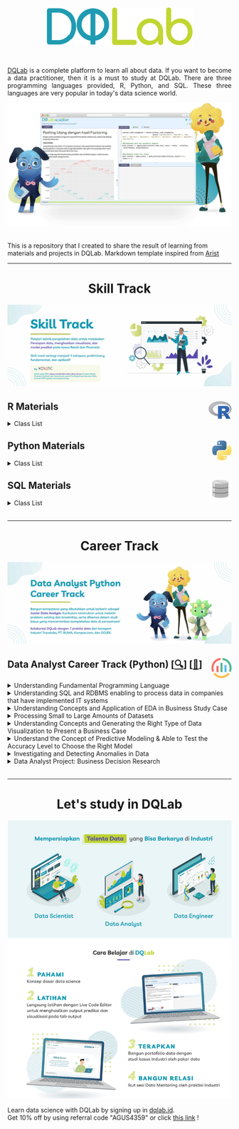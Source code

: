 <br />

<p align="center">
  <a href='https://academy.dqlab.id/main/learn_more'><img src="README/DQ_Lab2.png"></a>
</p>

<br />

<p align="justify">
  <a href="https://academy.dqlab.id/main/module">DQLab</a> is a complete platform to learn all about data. If you want to become a data practitioner, then it is a must to study at DQLab. There are three programming languages provided, R, Python, and SQL. These three languages are very popular in today's data science world.
</p>

![Hal](README/hal.png)

<br />
This is a repository that I created to share the result of learning from materials and projects in DQLab. Markdown template inspired from <a href="https://github.com/myarist/DQLab">Arist</a>

---

<h1 align="center">Skill Track</h1>

![Learn](README/Learn.jpg)

## R Materials<a href='README/6.png'><img src='README/6.png' align="right" height="40" /></a>

<details><summary>Class List</summary>

### Preparation Class

<details><summary>Module List</summary>

+ [[📂](https://github.com/agusputra4/DQLab/tree/main/Learn/R/Prep%20Class/Introduction%20to%20Data%20Science%20with%20R)] [[🔍](https://academy.dqlab.id/main/package/practice/111)] [[📃](https://academy.dqlab.id/certificate/pdf/DQLABBGINRECWRFI)] Introduction to Data Science with R

+ [[📂](https://github.com/agusputra4/DQLab/tree/main/Learn/R/Prep%20Class/R%20Fundamental%20for%20Data%20Science)] [[🔍](https://academy.dqlab.id/main/package/practice/1)] [[📃](https://academy.dqlab.id/certificate/pdf/DQLABINTR1ACIRNN)] R Fundamental for Data Science

</details>

### Fundamental CLass

<details><summary>Module List</summary>

- [[📂](https://github.com/agusputra4/DQLab/tree/main/Learn/R/Fundamental%20Class/Data%20Preparation%20in%20Data%20Science%20using%20R)] [[🔍](https://academy.dqlab.id/main/package/practice/12)] [[📃](https://academy.dqlab.id/certificate/pdf/DQLABDTWR1HDTTHI)] Data Preparation in Data Science using R

- [[📂](https://github.com/agusputra4/DQLab/tree/main/Learn/R/Fundamental%20Class/Statistics%20using%20R%20for%20Data%20Science)] [[🔍](https://academy.dqlab.id/main/package/practice/15)] [[📃](https://academy.dqlab.id/certificate/pdf/DQLABINTS1VBWADS)] Statistics using R for Data Science

- [[📂](https://github.com/agusputra4/DQLab/tree/main/Learn/R/Fundamental%20Class/Data%20Visualization%20in%20Data%20Science%20using%20R)] [[🔍](https://academy.dqlab.id/main/package/practice/2)] [[📃](https://academy.dqlab.id/certificate/pdf/DQLABDTVISEVMGVF)] Data Visualization in Data Science using R

- [[📂](https://github.com/agusputra4/DQLab/tree/main/Learn/R/Fundamental%20Class/Fundamental%20Data%20Visualization%20using%20R)] [[🔍](https://academy.dqlab.id/main/package/practice/257)] [[📃](https://academy.dqlab.id/certificate/pdf/DQLABINTR1CBOROI)] Fundamental Data Visualization using R

- [[📂](https://github.com/agusputra4/DQLab/tree/main/Learn/R/Fundamental%20Class/Advanced%20Data%20Visualization%20with%20ggplot2%20using%20R)] [[🔍](https://academy.dqlab.id/main/package/practice/259)] [[📃](https://academy.dqlab.id/certificate/pdf/DQLABAPL4%20WEKTJI)] Advanced Data Visualization with ggplot2 using R

</details>

### Industry Applied Class

<details><summary>Daftar Modul</summary>

- [[📂](https://github.com/agusputra4/DQLab/tree/main/Learn/R/Industry%20Applied%20Class/Data%20Science%20in%20Finance:%20Credit%20Risk%20Analysis)] [[🔍](https://academy.dqlab.id/main/package/practice/81)] [[📃](https://academy.dqlab.id/certificate/pdf/DQLABMLFCRUQKPMN)] Data Science in Finance: Credit Risk Analysis

<!--- [[📂]()] [[🔍](https://academy.dqlab.id/main/package/practice/11)] [[📃]()] Data Science in Retail: Market Basket Analysis

- [[📂]()] [[🔍](https://academy.dqlab.id/main/package/practice/7)] [[📃]()] Data Science in Marketing: Customer Segmentation

- [[📂]()] [[🔍](https://academy.dqlab.id/main/package/practice/89)] [[📃]()] Data Science in Finance: Dimension Reduction

- [[📂]()] [[🔍](https://academy.dqlab.id/main/package/practice/253)] [[📃]()] Analisis Data COVID19 di Indonesia

- [[📂]()] [[🔍](https://academy.dqlab.id/main/package/practice/281)] [[📃]()] A Walk Into Sensory Science -->

</details> 

</details>

## Python Materials<a href='README/5.1.png'><img src='README/5.1.png' align="right" height="45" /></a>

<details><summary>Class List</summary>

### Preparation Class

<details><summary>Module List</summary>

- [[📂](https://github.com/agusputra4/DQLab/tree/main/Learn/Python/Prep%20Class/Introduction%20to%20Data%20Science%20with%20Python)] [[🔍](https://academy.dqlab.id/main/package/practice/162)] [[📃](https://academy.dqlab.id/certificate/pdf/DQLABINTP1FDETAO)] Introduction to Data Science with Python

- [[📂](https://github.com/agusputra4/DQLab/tree/main/Learn/Python/Prep%20Class/Python%20Fundamental%20for%20Data%20Science)] [[🔍](https://academy.dqlab.id/main/package/practice/45)] [[📃](https://academy.dqlab.id/certificate/pdf/DQLABINTP1HKMGPH)] Python Fundamental for Data Science

</details>

### Fundamental Class

<details><summary>Module List</summary>

- [[📂](https://github.com/agusputra4/DQLab/tree/main/Learn/Python/Fundamental%20Class/Data%20Wrangling%20Python)] [[🔍](https://academy.dqlab.id/main/package/practice/79)] [[📃](https://academy.dqlab.id/certificate/pdf/DQLABDTWP1OIWMJW)] Data Wrangling Python

- [[📂](https://github.com/agusputra4/DQLab/tree/main/Learn/Python/Fundamental%20Class/Python%20for%20Data%20Professional%20Beginner%20-%20Part%201)] [[🔍](https://academy.dqlab.id/main/package/practice/157)] [[📃](https://academy.dqlab.id/certificate/pdf/DQLABINTP1TDRAJN)] Python for Data Professional Beginner - Part 1

- [[📂](https://github.com/agusputra4/DQLab/tree/main/Learn/Python/Fundamental%20Class/Python%20for%20Data%20Professional%20Beginner%20-%20Part%202)] [[🔍](https://academy.dqlab.id/main/package/practice/160)] [[📃](https://academy.dqlab.id/certificate/pdf/DQLABINTP1FRUDRC)] Python for Data Professional Beginner - Part 2

- [[📂](https://github.com/agusputra4/DQLab/tree/main/Learn/Python/Fundamental%20Class/Python%20for%20Data%20Professional%20Beginner%20-%20Part%203)] [[🔍](https://academy.dqlab.id/main/package/practice/161)] [[📃](https://academy.dqlab.id/certificate/pdf/DQLABINTP1KRGTKV)] Python for Data Professional Beginner - Part 3

- [[📂](https://github.com/agusputra4/DQLab/tree/main/Learn/Python/Fundamental%20Class/Data%20Visualization%20with%20Python%20Matplotlib%20for%20Beginner%20-%20Part%201)] [[🔍](https://academy.dqlab.id/main/package/practice/164)] [[📃](https://academy.dqlab.id/certificate/pdf/DQLABDTWP1IJLFCE)] Data Visualization with Python Matplotlib for Beginner - Part 1

- [[📂](https://github.com/agusputra4/DQLab/tree/main/Learn/Python/Fundamental%20Class/Exploratory%20Data%20Analysis%20with%20Python%20for%20Beginner)] [[🔍](https://academy.dqlab.id/main/package/practice/163)] [[📃](https://academy.dqlab.id/certificate/pdf/DQLABINTP1BOPMTM)] Exploratory Data Analysis with Python for Beginner

- [[📂](https://github.com/agusputra4/DQLab/tree/main/Learn/Python/Fundamental%20Class/Data%20Visualization%20with%20Python%20Matplotlib%20for%20Beginner%20-%20Part%202)] [[🔍](https://academy.dqlab.id/main/package/practice/165)] [[📃](https://academy.dqlab.id/certificate/pdf/DQLABINTP1GWCTSF)] Data Visualization with Python Matplotlib for Beginner - Part 2

- [[📂](https://github.com/agusputra4/DQLab/tree/main/Learn/Python/Fundamental%20Class/Data%20Quality%20with%20Python%20for%20Beginner)] [[🔍](https://academy.dqlab.id/main/package/practice/166)] [[📃](https://academy.dqlab.id/certificate/pdf/DQLABDVIZ2CJGMTU)] Data Quality with Python for Beginner

- [[📂](https://github.com/agusputra4/DQLab/tree/main/Learn/Python/Fundamental%20Class/Machine%20Learning%20With%20Python%20for%20Beginner)] [[🔍](https://academy.dqlab.id/main/package/practice/169)] [[📃](https://academy.dqlab.id/certificate/pdf/DQLABDVIZ2GOVMNT)] Machine Learning With Python for Beginner

- [[📂](https://github.com/agusputra4/DQLab/tree/main/Learn/Python/Fundamental%20Class/Fundamental%20Data%20Visualization%20with%20Python)] [[🔍](https://academy.dqlab.id/main/package/practice/177)] [[📃](https://academy.dqlab.id/certificate/pdf/DQLABINTP1IBMKDP)] Fundamental Data Visualization with Python

- [[📂](https://github.com/agusputra4/DQLab/tree/main/Learn/Python/Fundamental%20Class/Data%20Manipulation%20with%20Pandas%20-%20Part%201)] [[🔍](https://academy.dqlab.id/main/package/practice/178)] [[📃](https://academy.dqlab.id/certificate/pdf/DQLABINTP1WPNHNR)] Data Manipulation with Pandas - Part 1

- [[📂](https://github.com/agusputra4/DQLab/tree/main/Learn/Python/Fundamental%20Class/Data%20Manipulation%20with%20Pandas%20-%20Part%202)] [[🔍](https://academy.dqlab.id/main/package/practice/252)] [[📃](https://academy.dqlab.id/certificate/pdf/DQLABINTP1NMRLRI)] Data Manipulation with Pandas - Part 2

- [[📂](https://github.com/agusputra4/DQLab/tree/main/Learn/Python/Fundamental%20Class/Statistic%20using%20Python%20for%20Data%20Science%20-%20Part%201)] [[🔍](https://academy.dqlab.id/main/package/practice/288)] [[📃](https://academy.dqlab.id/certificate/pdf/DQLABSWP1%20KMNICB)] Statistic using Python for Data Science - Part 1

- [[📂](https://github.com/agusputra4/DQLab/tree/main/Learn/Python/Fundamental%20Class/Statistic%20using%20Python%20for%20Data%20Science%20-%20Part%202)] [[🔍](https://academy.dqlab.id/main/package/practice/290)] [[📃](https://academy.dqlab.id/certificate/pdf/DQLABSWP1%20DMRDUD)] Statistic using Python for Data Science - Part 2

- [[📂](https://github.com/agusputra4/DQLab/tree/main/Learn/Python/Fundamental%20Class/Data%20Visualization%20using%20Plotnine)] [[🔍](https://academy.dqlab.id/main/package/practice/295)] [[📃](https://academy.dqlab.id/certificate/pdf/DQLABDVPP9FSHLBE)] Data Visualization using Plotnine

</details>

### Industry Applied Class

<details><summary>Daftar Modul</summary>

- [[📂](https://github.com/agusputra4/DQLab/tree/main/Learn/Python/Industry%20Applied%20Class/Data%20Analyst%20Project%20Business%20Decision%20Research)] [[🔍](https://academy.dqlab.id/main/package/practice/284)] [[📃](https://academy.dqlab.id/certificate/pdf/DQLABDVIZ2FGMAKW)] Data Analyst Project: Business Decision Research
  
<!-- - [[📂]()] [[🔍](https://academy.dqlab.id/main/package/practice/179)] [[📃]()] Basic Feature Discovering for Machine Learning

- [[📂]()] [[🔍](https://academy.dqlab.id/main/package/practice/247)] [[📃]()] Data Science in Telco: Data Cleansing

- [[📂]()] [[🔍](https://academy.dqlab.id/main/package/practice/249)] [[📃]()] Customer Churn Prediction using Machine Learning

- [[📂]()] [[🔍](https://academy.dqlab.id/main/package/practice/260)] [[📃]()] Data Science Project: Analisis Data COVID19 di Dunia & ASEAN

- [[📂]()] [[🔍](https://academy.dqlab.id/main/package/practice/287)] [[📃]()] Eksplorasi dan Analisis Data COVID-19 Indonesia using Python

- [[📂]()] [[🔍](https://academy.dqlab.id/main/package/practice/293)] [[📃]()] Data Science in Marketing : Customer Segmentation with Python

- [[📂]()] [[🔍](https://academy.dqlab.id/main/package/practice/294)] [[📃]()] Data Science in Marketing : Customer Segmentation with Python part 2 -->

</details>

</details>

## SQL Materials<a href='README/4.2.png'><img src='README/4.2.png' align="right" height="40" /></a>

<details><summary>Class List</summary>

### Preparation Class

<details><summary>Module List</summary>

- [[📂](https://github.com/agusputra4/DQLab/tree/main/Learn/SQL/Prep%20Class/Fundamental%20SQL%20with%20SELECT%20Statement)] [[🔍](https://academy.dqlab.id/main/package/practice/91)] [[📃](https://academy.dqlab.id/certificate/pdf/DQLABSQLT1EQOLHN)] Fundamental SQL with SELECT Statement

</details>

### Fundamental Class

<details><summary>Module List</summary>

- [[📂](https://github.com/agusputra4/DQLab/tree/main/Learn/SQL/Fundamental%20Class/Fundamental%20SQL%20Using%20SELECT%20Statement)] [[🔍](https://academy.dqlab.id/main/package/practice/213)] [[📃](https://academy.dqlab.id/certificate/pdf/DQLABSQLT1IIJVAE)] Fundamental SQL Using SELECT Statement

- [[📂](https://github.com/agusputra4/DQLab/tree/main/Learn/SQL/Fundamental%20Class/Fundamental%20SQL%20Using%20FUNCTION%20and%20GROUP%20BY)] [[🔍](https://academy.dqlab.id/main/package/practice/171)] [[📃](https://academy.dqlab.id/certificate/pdf/DQLABSQLT2ACASHE)] Fundamental SQL Using FUNCTION and GROUP BY

- [[📂](https://github.com/agusputra4/DQLab/tree/main/Learn/SQL/Fundamental%20Class/Fundamental%20SQL%20Using%20INNER%20JOIN%20and%20UNION)] [[🔍](https://academy.dqlab.id/main/package/practice/244)] [[📃](https://academy.dqlab.id/certificate/pdf/DQLABSQLT2BAPTDO)] Fundamental SQL Using INNER JOIN and UNION

- [[📂](https://github.com/agusputra4/DQLab/tree/main/Learn/SQL/Fundamental%20Class/Fundamental%20SQL%20Group%20By%20and%20Having)] [[🔍](https://academy.dqlab.id/main/package/practice/291)] [[📃](https://academy.dqlab.id/certificate/pdf/DQLABFSQL3CIJCMI)] Fundamental SQL Group By and Having

</details>

</details>

<!--<br />

---

<h1 align="center">Project</h1>

![Project](README/Project.jpg)

## Project R <a href='README/6.png'><img src='README/6.png' align="right" height="45" /></a>

<details><summary>Daftar Project</summary>

- [[📂](https://github.com/MyArist/DQLab/tree/master/Project/R/Project%20Machine%20Learning%20for%20Retail%20with%20R%20Product%20Packaging)] [[🔍](https://academy.dqlab.id/main/package/project/16)] [[📃](https://academy.dqlab.id/certificate/pdf/DQLABPRJCTGMBDEV/)] Project Machine Learning for Retail with R: Product Packaging

- [[📂](https://github.com/MyArist/DQLab/tree/master/Project/R/Project%20Data%20Analysis%20for%20Finance%20Performa%20Cabang)] [[🔍](https://academy.dqlab.id/main/package/project/215)] [[📃](https://academy.dqlab.id/certificate/pdf/DQLABPRJ8%20BWNISN)] Project Data Analysis for Finance: Performa Cabang

- [[📂](https://github.com/MyArist/DQLab/tree/master/Project/R/Project%20Data%20Analysis%20for%20Finance%20Proses%20Investasi%20Investor)] [[🔍](https://academy.dqlab.id/main/package/project/245)] [[📃](https://academy.dqlab.id/certificate/pdf/DQLABPRJC9BNWJUF/)] Project Data Analysis for Finance: Proses Investasi Investor

- [[❌]()] [[🔍](https://academy.dqlab.id/main/package/project/298)] [[❌]()] Project Assessment using R

- [[❌]()] [[🔍](https://academy.dqlab.id/main/package/project/299)] [[❌]()] Project Analisa Klasifikasi Pinjaman untuk Sektor UMKM

</details> -->

<!-- <br /> -->
    
<!-- ![Python](README/5.png) -->

<!--## Project Python <a href='README/5.1.png'><img src='README/5.1.png' align="right" height="45" /></a>

<details><summary>Daftar Project</summary>

- [[📂](https://github.com/MyArist/DQLab/tree/master/Project/Python/Data%20Science%20Challenge%20with%20Python)] [[🔍](https://academy.dqlab.id/main/package/project/158)] [[📃](https://academy.dqlab.id/certificate/pdf/DQLABPRJC2JCPTWE/)] Data Science Challenge with Python

- [[📂](https://github.com/MyArist/DQLab/tree/master/Project/Python/Data%20Engineer%20Challenge%20with%20Python)] [[🔍](https://academy.dqlab.id/main/package/project/170)] [[📃](https://academy.dqlab.id/certificate/pdf/DQLABPRJC3FKRGTH/)] Data Engineer Challenge with Python

- [[📂](https://github.com/MyArist/DQLab/tree/master/Project/Python/Project%20Machine%20Learning%20with%20Python%20Building%20Recommender%20System)] [[🔍](https://academy.dqlab.id/main/package/project/212)] [[📃](https://academy.dqlab.id/certificate/pdf/DQLABPRJC5HJDJDN/)] Project Machine Learning with Python: Building Recommender System

- [[📂](https://github.com/MyArist/DQLab/tree/master/Project/Python/Project%20Machine%20Learning%20with%20Python%20Building%20Recommender%20System%20with%20Similarity%20Function)] [[🔍](https://academy.dqlab.id/main/package/project/214)] [[📃](https://academy.dqlab.id/certificate/pdf/DQLABPRJC6RDCMTH)] Project Machine Learning with Python: Building Recommender System with Similarity Function

- [[❌]()] [[🔍](https://academy.dqlab.id/main/package/project/300)] [[❌]()] Modul DTS Professional Academy - Data Engineer

</details> -->

<!-- <br /> -->

<!-- ![SQL](README/4.png) -->

<!--## Project SQL <a href='README/4.2.png'><img src='README/4.2.png' align="right" height="40" /></a>

<details><summary>Daftar Project</summary>

- [[📂](https://github.com/MyArist/DQLab/tree/master/Project/SQL/Data%20Engineer%20Challenge%20with%20SQL)] [[🔍](https://academy.dqlab.id/main/package/project/99)] [[📃](https://academy.dqlab.id/certificate/pdf/DQLABSQLTSKCOKDK/)] Data Engineer Challenge with SQL

- [[📂](https://github.com/MyArist/DQLab/tree/master/Project/SQL/Project%20Data%20Analysis%20for%20Retail%20Sales%20Performance%20Report)] [[🔍](https://academy.dqlab.id/main/package/project/182)] [[📃](https://academy.dqlab.id/certificate/pdf/DQLABPRJC4RTPCTH/)] Project Data Analysis for Retail: Sales Performance Report

- [[📂](https://github.com/MyArist/DQLab/tree/master/Project/SQL/Project%20Data%20Analysis%20for%20B2B%20Retail%20Customer%20Analytics%20Report)] [[🔍](https://academy.dqlab.id/main/package/project/246)] [[📃](https://academy.dqlab.id/certificate/pdf/DQLABPRJ10BTTRKO)] Project Data Analysis for B2B Retail: Customer Analytics Report

- [[📂](https://github.com/MyArist/DQLab/tree/master/Project/SQL/Data%20Analysis%20for%20E-Commerce%20Challenge)] [[🔍](https://academy.dqlab.id/main/package/project/261)] [[📃](https://academy.dqlab.id/certificate/pdf/DQLABSQLT2NBEATA/)] Data Analysis for E-Commerce Challenge

- [[📂](https://github.com/MyArist/DQLab/tree/master/Project/SQL/Project%20Fundamental%20SQL%20Group%20By%20and%20Having)] [[🔍](https://academy.dqlab.id/main/package/project/292)] [[📃](https://academy.dqlab.id/certificate/pdf/DQLABPFSQ2DHTHGF/)] Project: Fundamental SQL Group By and Having

</details> -->

<br />

---

<h1 align="center">Career Track</h1>

![Career](README/Career.jpg)

## Data Analyst Career Track (Python) [[🔍](https://academy.dqlab.id/main/track/67)] [[📃](https://academy.dqlab.id/certificate/pdf/DQLABDATRCGAEUUB/TRACK)] <a href='README\analytics2.png'><img src='README\analytics2.png' align="right" height="45" /></a>

<details>
<summary>Understanding Fundamental Programming Language</summary>

- [[📂](https://github.com/agusputra4/DQLab/tree/main/Learn/Python/Fundamental%20Class/Python%20for%20Data%20Professional%20Beginner%20-%20Part%201)] [[🔍](https://academy.dqlab.id/main/package/practice/157)] [[📃](https://academy.dqlab.id/certificate/pdf/DQLABINTP1TDRAJN)] Python for Data Professional Beginner - Part 1

- [[📂](https://github.com/agusputra4/DQLab/tree/main/Learn/Python/Fundamental%20Class/Python%20for%20Data%20Professional%20Beginner%20-%20Part%202)] [[🔍](https://academy.dqlab.id/main/package/practice/160)] [[📃](https://academy.dqlab.id/certificate/pdf/DQLABINTP1FRUDRC)] Python for Data Professional Beginner - Part 2

- [[📂](https://github.com/agusputra4/DQLab/tree/main/Learn/Python/Fundamental%20Class/Python%20for%20Data%20Professional%20Beginner%20-%20Part%203)] [[🔍](https://academy.dqlab.id/main/package/practice/161)] [[📃](https://academy.dqlab.id/certificate/pdf/DQLABINTP1KRGTKV)] Python for Data Professional Beginner - Part 3

</details>

<details>
<summary>Understanding SQL and RDBMS enabling to process data in companies that have implemented IT systems</summary>

- [[📂](https://github.com/agusputra4/DQLab/tree/main/Learn/SQL/Fundamental%20Class/Fundamental%20SQL%20Using%20SELECT%20Statement)] [[🔍](https://academy.dqlab.id/main/package/practice/213)] [[📃](https://academy.dqlab.id/certificate/pdf/DQLABSQLT1IIJVAE)] Fundamental SQL Using SELECT Statement

- [[📂](https://github.com/agusputra4/DQLab/tree/main/Learn/SQL/Fundamental%20Class/Fundamental%20SQL%20Using%20FUNCTION%20and%20GROUP%20BY)] [[🔍](https://academy.dqlab.id/main/package/practice/171)] [[📃](https://academy.dqlab.id/certificate/pdf/DQLABSQLT2ACASHE)] Fundamental SQL Using FUNCTION and GROUP BY

- [[📂](https://github.com/agusputra4/DQLab/tree/main/Learn/SQL/Fundamental%20Class/Fundamental%20SQL%20Using%20INNER%20JOIN%20and%20UNION)] [[🔍](https://academy.dqlab.id/main/package/practice/244)] [[📃](https://academy.dqlab.id/certificate/pdf/DQLABSQLT2BAPTDO)] Fundamental SQL Using INNER JOIN and UNION

</details>

<details>
<summary>Understanding Concepts and Application of EDA in Business Study Case</summary>

- [[📂](https://github.com/agusputra4/DQLab/tree/main/Learn/Python/Fundamental%20Class/Exploratory%20Data%20Analysis%20with%20Python%20for%20Beginner)] [[🔍](https://academy.dqlab.id/main/package/practice/163)] [[📃](https://academy.dqlab.id/certificate/pdf/DQLABINTP1BOPMTM)] Exploratory Data Analysis with Python for Beginner

</details>

<details>
<summary>Processing Small to Large Amounts of Datasets</summary>

- [[📂](https://github.com/agusputra4/DQLab/tree/main/Learn/Python/Fundamental%20Class/Data%20Manipulation%20with%20Pandas%20-%20Part%201)] [[🔍](https://academy.dqlab.id/main/package/practice/178)] [[📃](https://academy.dqlab.id/certificate/pdf/DQLABINTP1WPNHNR)] Data Manipulation with Pandas - Part 1

- [[📂](https://github.com/agusputra4/DQLab/tree/main/Learn/Python/Fundamental%20Class/Data%20Manipulation%20with%20Pandas%20-%20Part%202)] [[🔍](https://academy.dqlab.id/main/package/practice/252)] [[📃](https://academy.dqlab.id/certificate/pdf/DQLABINTP1NMRLRI)] Data Manipulation with Pandas - Part 2

</details>

<details>
<summary>Understanding Concepts and Generating the Right Type of Data Visualization to Present a Business Case</summary>

- [[📂](https://github.com/agusputra4/DQLab/tree/main/Learn/Python/Fundamental%20Class/Data%20Visualization%20with%20Python%20Matplotlib%20for%20Beginner%20-%20Part%201)] [[🔍](https://academy.dqlab.id/main/package/practice/164)] [[📃](https://academy.dqlab.id/certificate/pdf/DQLABDTWP1IJLFCE)] Data Visualization with Python Matplotlib for Beginner - Part 1

- [[📂](https://github.com/agusputra4/DQLab/tree/main/Learn/Python/Fundamental%20Class/Data%20Visualization%20with%20Python%20Matplotlib%20for%20Beginner%20-%20Part%202)] [[🔍](https://academy.dqlab.id/main/package/practice/165)] [[📃](https://academy.dqlab.id/certificate/pdf/DQLABINTP1GWCTSF)] Data Visualization with Python Matplotlib for Beginner - Part 2

</details>

<details>
<summary>Understand the Concept of Predictive Modeling & Able to Test the Accuracy Level to Choose the Right Model</summary>

- [[📂](https://github.com/agusputra4/DQLab/tree/main/Learn/Python/Fundamental%20Class/Machine%20Learning%20With%20Python%20for%20Beginner)] [[🔍](https://academy.dqlab.id/main/package/practice/169)] [[📃](https://academy.dqlab.id/certificate/pdf/DQLABDVIZ2GOVMNT)] Machine Learning With Python for Beginner

</details>

<details>
<summary>Investigating and Detecting Anomalies in Data</summary>

- [[📂](https://github.com/agusputra4/DQLab/tree/main/Learn/Python/Fundamental%20Class/Data%20Quality%20with%20Python%20for%20Beginner)] [[🔍](https://academy.dqlab.id/main/package/practice/166)] [[📃](https://academy.dqlab.id/certificate/pdf/DQLABDVIZ2CJGMTU)] Data Quality with Python for Beginner

</details>

<details>
<summary>Data Analyst Project: Business Decision Research</summary>

- [[📂](https://github.com/agusputra4/DQLab/tree/main/Learn/Python/Industry%20Applied%20Class/Data%20Analyst%20Project%20Business%20Decision%20Research)] [[🔍](https://academy.dqlab.id/main/package/practice/284)] [[📃](https://academy.dqlab.id/certificate/pdf/DQLABDVIZ2FGMAKW)] Data Analyst Project: Business Decision Research

</details>

<br />

---

<h1 align="center">Let's study in DQLab</h1>

![Poster](README/Poster.png)

Learn data science with DQLab by signing up in [dqlab.id](https://www.dqlab.id/).  
Get 10% off by using referral code "AGUS4359" or click [this link](https://dqlab.id/signup?referralCode=AGUS4359) !
